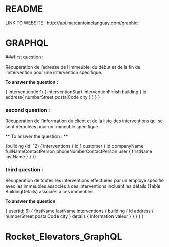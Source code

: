 # README

LINK TO WEBSITE : http://api.marcantoinetanguay.com/graphiql
# GRAPHQL
 
###first question :

Récupération de l’adresse de l’immeuble, du début et de la fin de l’intervention pour une intervention spécifique.

**To answer the question :**

{ intervention(id:1)
  {
    interventionStart
    interventionFinish
    building {
        id
        address{
          numberStreet
          postalCode
          city
    }
  }
  }
}


### second question :

Récupération de l’information du client et de la liste des interventions qui se sont déroulées pour un immeuble spécifique

** To answer the question : **

{building (id: 12) {
interventions {
   id
}
customer {
   id
   companyName
   fullNameContactPerson
   phoneNumberContactPerson
   user {
     firstName
     lastName
   }
}
}}

### third question :

Récupération de toutes les interventions effectuées par un employé spécifié avec les immeubles associés à ces interventions incluant les détails (Table BuildingDetails) associés à ces immeubles.

**To answer the question**

{ user(id: 6) {
    firstName
    lastName
    interventions {
      building {
        id
        address {
          numberStreet
          postalCode
          city
        }
        details {
          information
          valeur
        }
      }
    }
  }
}


# Rocket_Elevators_GraphQL

